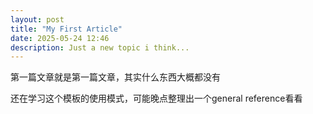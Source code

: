 ```yaml
---
layout: post
title: "My First Article"
date: 2025-05-24 12:46
description: Just a new topic i think...
---
```


第一篇文章就是第一篇文章，其实什么东西大概都没有

还在学习这个模板的使用模式，可能晚点整理出一个general reference看看